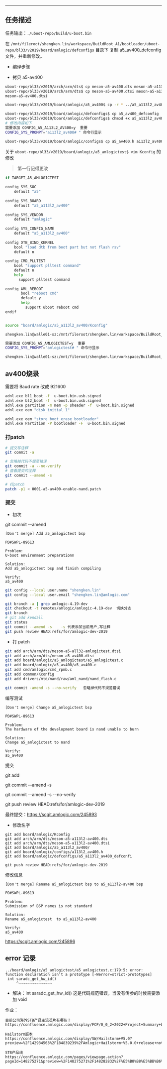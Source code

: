 
----

## 任务描述

任务输出：`./uboot-repo/build/u-boot.bin`

在 `/mnt/fileroot/shengken.lin/workspace/BuildRoot_A1/bootloader/uboot-repo/bl33/v2019/board/amlogic/defconfigs` 目录下 复制 a5_av400_defconfig 文件，并重新修改。

- 编译步骤

- 拷贝 a5-av400

```sh
uboot-repo/bl33/v2019/arch/arm/dts$ cp meson-a5-av400.dts meson-a5-a113l2-av400.dts   
uboot-repo/bl33/v2019/arch/arm/dts$ cp meson-a5-av400.dtsi meson-a5-a113l2-av400.dtsi
meson-a5-av400.dtsi

uboot-repo/bl33/v2019/board/amlogic/a5_av400$ cp -r * ../a5_a113l2_av400/

uboot-repo/bl33/v2019/board/amlogic/defconfigs$ cp a5_av400_defconfig  a5_a113l2_av400_defconfig
uboot-repo/bl33/v2019/board/amlogic/defconfigs$ chmod +x a5_a113l2_av400_defconfig
# 修改内容如下
需要添加 CONFIG_A5_A113L2_AV400=y  重要
CONFIG_SYS_PROMPT="a113l2_av400# " 命令行显示

uboot-repo/bl33/v2019/board/amlogic/configs$ cp a5_av400.h a113l2_av400.h


```

关于 `uboot-repo/bl33/v2019/board/amlogic/a5_amlogictest$ vim Kconfig` 的修改

> 第一行记得更改

```sh
if TARGET_A5_AMLOGICTEST
   
config SYS_SOC
    default "a5"
   
config SYS_BOARD
    default "a5_a113l2_av400"
   
config SYS_VENDOR
    default "amlogic"
   
config SYS_CONFIG_NAME
    default "a5_a113l2_av400"
   
config DTB_BIND_KERNEL
    bool "load dtb from boot part but not flash rsv"
    default n                                                                                               
 
config CMD_PLLTEST
    bool "support plltest command"
    default n
    help
      support plltest command
   
config AML_REBOOT
       bool "reboot cmd"
       default y
       help
         support uboot reboot cmd
endif


source "board/amlogic/a5_a113l2_av400/Kconfig"  
```


```sh
shengken.lin@walle01-sz:/mnt/fileroot/shengken.lin/workspace/BuildRoot_A1/bootloader/uboot-repo/bl33/v2019/board/amlogic/defconfigs$ chmod +x a5_a113l2_av400_defconfig

需要添加 CONFIG_A5_AMLOGICTEST=y  重要
CONFIG_SYS_PROMPT="amlogictest# " 命令行显示

shengken.lin@walle01-sz:/mnt/fileroot/shengken.lin/workspace/BuildRoot_A1/bootloader/uboot-repo$ ./mk a5_a113l2_av400
```

## av400烧录

需要将 Baud rate 改成 921600

```sh
adnl.exe bl1_boot -f  u-boot.bin.usb.signed
adnl.exe bl2_boot -f  u-boot.bin.usb.signed
adnl.exe partition -m mem -p sheader -f  u-boot.bin.signed
adnl.exe oem "disk_initial 1"

adnl.exe oem "store boot_erase bootloader"
adnl.exe Partition -P bootloader -F  u-boot.bin.signed
```

### 打patch

```sh
# 提交写注释
git commit -a

# 忽略掉代码不规范错误
git commit -a --no-verify
# 查看提交的注释
git commit --amend -s

# 打patch
patch -p1 < 0001-a5-av400-enable-nand.patch 
```

### 提交

- 初次

git commit --amend

```
[Don't merge] Add a5_amlogictest bsp

PD#SWPL-89613

Problem:
U-boot environment preparationn

Solution:
Add a5_amlogictest bsp and finish compiling

Verify:
a5_av400
```

```sh
git config --local user.name "shengken.lin"
git config --local user.email "shengken.lin@amlogic.com"

git branch -a | grep amlogic-4.19-dev
git checkout -t remotes/amlogic/amlogic-4.19-dev  切换分支
git branch
# git add kendall
git status
git commit --amend -s    -s 代表添加当前用户,写注释
git push review HEAD:refs/for/amlogic-dev-2019
```

- 打 patch


```sh
git add arch/arm/dts/meson-a5-all32-amlogictest.dtsi
git add arch/arm/dts/meson-a5-av400.dtsi
git add board/amlogic/a5_amlogictest/a5_amlogictest.c
git add board/amlogic/a5_av400/a5_av400.c
git add cmd/amlogic/cmd_rpmb.c
git add common/Kconfig
git add drivers/mtd/nand/raw/aml_nand/nand_flash.c

git commit -amend -s --no-verify   忽略掉代码不规范错误
```

编写测试

```
[Don't merge] Change a5_amlogictest bsp

PD#SWPL-89613

Problem:
The hardware of the development board is nand unable to burn

Solution:
Change a5_amlogictest to nand

Verify:
a5_av400
```

提交

git add 

git commit --amend -s

git commit --amend -s --no-verify

git push review HEAD:refs/for/amlogic-dev-2019

最终提交：https://scgit.amlogic.com/245893

- 修改名字

```
git add board/amlogic/Kconfig
git add arch/arm/dts/meson-a5-a113l2-av400.dts
git add arch/arm/dts/meson-a5-a113l2-av400.dtsi
git add board/amlogic/a5_a113l2_av400/
git add board/amlogic/configs/a113l2_av400.h
git add board/amlogic/defconfigs/a5_a113l2_av400_defconfi

git push review HEAD:refs/for/amlogic-dev-2019
```

修改信息

```
[Don't merge] Rename a5_amlogictest bsp to a5_a113l2-av400 bsp

PD#SWPL-89613

Problem:
Submission of BSP names is not standard

Solution:
Rename a5_amlogictest  to a5_a113l2-av400

Verify:
a5_av400
```

https://scgit.amlogic.com/245896

## error 记录

```
../board/amlogic/a5_amlogictest/a5_amlogictest.c:179:5: error: function declaration isn’t a prototype [-Werror=strict-prototypes]
 int saradc_get_hw_id()
     ^~~~~~~~~~~~~~~~
```

- 解决：int saradc_get_hw_id() 这是代码规范错误，当没有传参的时候需要添加 void



作业：

```
目前公司海外STB产品主流芯片有哪些？
https://confluence.amlogic.com/display/FCP/0_0_2+2022+Project+Summary+by+Project

Hailstorm版本
https://confluence.amlogic.com/display/SW/Hailstorm+V5.0?preview=%2F142934563%2F184839239%2FAmlogic+Hailstorm+V5.0.0+release+notes+v202205.pdf

STB产品线
https://confluence.amlogic.com/pages/viewpage.action?pageId=148275271&preview=%2F148275271%2F148282832%2F%E5%B8%B8%E5%BB%B6%E8%B1%AA_%E6%B5%B7%E5%A4%96STB%E4%BA%A7%E5%93%81%E4%BB%8B%E7%BB%8DV1.0+20211110_Trianing.pdf
```